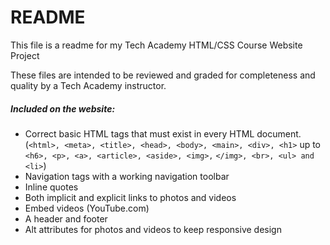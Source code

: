 # README

This file is a readme for my Tech Academy HTML/CSS Course Website Project

These files are intended to be reviewed and graded for completeness and quality by a Tech Academy instructor.

##### Included on the website:

- Correct basic HTML tags that must exist in every HTML document. (`<html>, <meta>, <title>, <head>, <body>, <main>, <div>, <h1>` up to `<h6>, <p>, <a>, <article>, <aside>, <img>,` `</img>, <br>, <ul> and <li>`)
- Navigation tags with a working navigation toolbar
- Inline quotes
- Both implicit and explicit links to photos and videos
- Embed videos (YouTube.com)
- A header and footer
- Alt attributes for photos and videos to keep responsive design